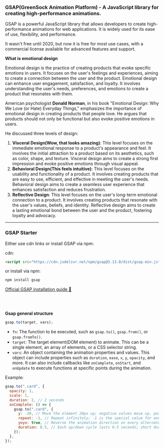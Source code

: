 ### GSAP(GreenSock Animation Platform) - A JavaScript library for creating high-performance animations.

GSAP is a powerful JavaScript library that allows developers to create high-performance animations for web applications. It is widely used for its ease of use, flexibility, and performance.

It wasn't free until 2020, but now it is free for most use cases, with a commercial license available for advanced features and support.

**What is emotional design**

Emotional design is the practice of creating products that evoke specific emotions in users. It focuses on the user's feelings and experiences, aiming to create a connection between the user and the product. Emotional design can enhance user engagement, satisfaction, and loyalty. It involves understanding the user's needs, preferences, and emotions to create a product that resonates with them.

American psychologist **Donald Norman**, in his book "Emotional Design: Why We Love (or Hate) Everyday Things," emphasizes the importance of emotional design in creating products that people love. He argues that products should not only be functional but also evoke positive emotions in users.

He discussed three levels of design:

1. **Visceral Design(Wow, that looks amazing)**: This level focuses on the immediate emotional response to a product's appearance and feel. It involves the initial attraction to a product based on its aesthetics, such as color, shape, and texture. Visceral design aims to create a strong first impression and evoke positive emotions through visual appeal.
2. **Behavioral Design(This feels intuitive)**: This level focuses on the usability and functionality of a product. It involves creating products that are easy to use, efficient, and effective in meeting the user's needs. Behavioral design aims to create a seamless user experience that enhances satisfaction and reduces frustration.
3. **Reflective Design**: This level focuses on the user's long-term emotional connection to a product. It involves creating products that resonate with the user's values, beliefs, and identity. Reflective design aims to create a lasting emotional bond between the user and the product, fostering loyalty and advocacy.

<hr />

### GSAP Starter

Either use cdn links or install GSAP via npm:

cdn:

```html
<script src="https://cdn.jsdelivr.net/npm/gsap@3.13.0/dist/gsap.min.js"></script>
```

or install via npm:

```bash
npm install gsap
```

[Official GSAP installation guide 🔗](https://gsap.com/docs/v3/Installation/)

<br />
<br />

**Gsap general structure**

```javascript
gsap.to(target, vars);
```

- `fn`: The function to be executed, such as `gsap.to()`, `gsap.from()`, or `gsap.fromTo()`.
- `target`: The target element(DOM element) to animate. This can be a single element, an array of elements, or a CSS selector string.
- `vars`: An object containing the animation properties and values. This object can include properties such as `duration`, `ease`, `x`, `y`, `opacity`, and more. It can also include callbacks like `onComplete`, `onStart`, and `onUpdate` to execute functions at specific points during the animation.

Example:

```javascript
gsap.to(".card", {
  opacity: 1,
  scale: 1,
  duration: 2, // 2 seconds
  onComplete: () => {
    gsap.to(".card", {
      y: -20, // Move the element 20px up; negative values move up, positive move down
      repeat: -1, // Repeat infinitely; -1 is the special value for endless looping
      yoyo: true, // Reverse the animation direction on every alternate repeat; creates a "back and forth" effect
      duration: 0.5, // Each up/down cycle lasts 0.5 seconds; short durations can look abrupt if too fast
    });
  },
});
```
